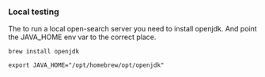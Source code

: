 ### Local testing
The to run a local open-search server you need to install openjdk.
And point the JAVA_HOME env var to the correct place.

```
brew install openjdk
```

```
export JAVA_HOME="/opt/homebrew/opt/openjdk"
```
